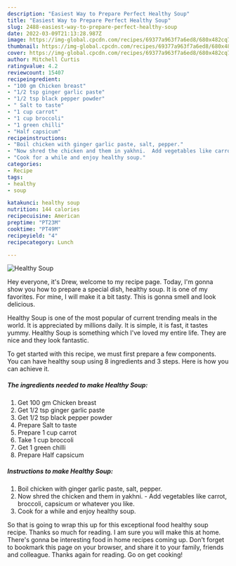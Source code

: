 ```yaml
---
description: "Easiest Way to Prepare Perfect Healthy Soup"
title: "Easiest Way to Prepare Perfect Healthy Soup"
slug: 2488-easiest-way-to-prepare-perfect-healthy-soup
date: 2022-03-09T21:13:28.987Z
image: https://img-global.cpcdn.com/recipes/69377a963f7a6ed8/680x482cq70/healthy-soup-recipe-main-photo.jpg
thumbnail: https://img-global.cpcdn.com/recipes/69377a963f7a6ed8/680x482cq70/healthy-soup-recipe-main-photo.jpg
cover: https://img-global.cpcdn.com/recipes/69377a963f7a6ed8/680x482cq70/healthy-soup-recipe-main-photo.jpg
author: Mitchell Curtis
ratingvalue: 4.2
reviewcount: 15407
recipeingredient:
- "100 gm Chicken breast"
- "1/2 tsp ginger garlic paste"
- "1/2 tsp black pepper powder"
- " Salt to taste"
- "1 cup carrot"
- "1 cup broccoli"
- "1 green chilli"
- "Half capsicum"
recipeinstructions:
- "Boil chicken with ginger garlic paste, salt, pepper."
- "Now shred the chicken and them in yakhni.  Add vegetables like carrot, broccoli, capsicum or whatever you like."
- "Cook for a while and enjoy healthy soup."
categories:
- Recipe
tags:
- healthy
- soup

katakunci: healthy soup 
nutrition: 144 calories
recipecuisine: American
preptime: "PT23M"
cooktime: "PT49M"
recipeyield: "4"
recipecategory: Lunch

---
```



![Healthy Soup](https://img-global.cpcdn.com/recipes/69377a963f7a6ed8/680x482cq70/healthy-soup-recipe-main-photo.jpg)

Hey everyone, it's Drew, welcome to my recipe page. Today, I'm gonna show you how to prepare a special dish, healthy soup. It is one of my favorites. For mine, I will make it a bit tasty. This is gonna smell and look delicious.



Healthy Soup is one of the most popular of current trending meals in the world. It is appreciated by millions daily. It is simple, it is fast, it tastes yummy. Healthy Soup is something which I've loved my entire life. They are nice and they look fantastic.


To get started with this recipe, we must first prepare a few components. You can have healthy soup using 8 ingredients and 3 steps. Here is how you can achieve it.

<!--inarticleads1-->

##### The ingredients needed to make Healthy Soup:

1. Get 100 gm Chicken breast
1. Get 1/2 tsp ginger garlic paste
1. Get 1/2 tsp black pepper powder
1. Prepare  Salt to taste
1. Prepare 1 cup carrot
1. Take 1 cup broccoli
1. Get 1 green chilli
1. Prepare Half capsicum




<!--inarticleads2-->

##### Instructions to make Healthy Soup:

1. Boil chicken with ginger garlic paste, salt, pepper.
1. Now shred the chicken and them in yakhni.  - Add vegetables like carrot, broccoli, capsicum or whatever you like.
1. Cook for a while and enjoy healthy soup.




So that is going to wrap this up for this exceptional food healthy soup recipe. Thanks so much for reading. I am sure you will make this at home. There's gonna be interesting food in home recipes coming up. Don't forget to bookmark this page on your browser, and share it to your family, friends and colleague. Thanks again for reading. Go on get cooking!
